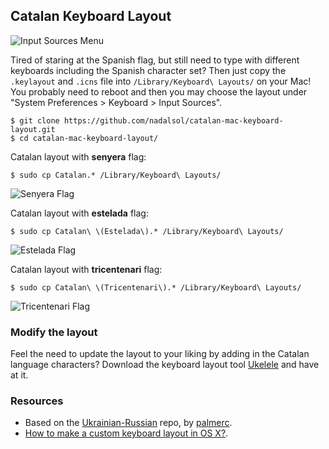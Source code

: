 ## Catalan Keyboard Layout

![Input Sources Menu](https://raw.githubusercontent.com/nadalsol/catalan-mac-keyboard-layout/master/macos-input-sources-menu.png)

Tired of staring at the Spanish flag, but still need to type with different keyboards including the Spanish character set? Then just copy the `.keylayout` and `.icns` file into `/Library/Keyboard\ Layouts/` on your Mac! You probably need to reboot and then you may choose the layout under "System Preferences > Keyboard > Input Sources".

```
$ git clone https://github.com/nadalsol/catalan-mac-keyboard-layout.git
$ cd catalan-mac-keyboard-layout/
```

Catalan layout with **senyera** flag:

```
$ sudo cp Catalan.* /Library/Keyboard\ Layouts/
```

![Senyera Flag](https://raw.githubusercontent.com/nadalsol/catalan-mac-keyboard-layout/master/flag-senyera.png)

Catalan layout with **estelada** flag:

```
$ sudo cp Catalan\ \(Estelada\).* /Library/Keyboard\ Layouts/
```

![Estelada Flag](https://raw.githubusercontent.com/nadalsol/catalan-mac-keyboard-layout/master/flag-estelada.png)

Catalan layout with **tricentenari** flag:

```
$ sudo cp Catalan\ \(Tricentenari\).* /Library/Keyboard\ Layouts/
```

![Tricentenari Flag](https://raw.githubusercontent.com/nadalsol/catalan-mac-keyboard-layout/master/flag-tricentenari.png)

### Modify the layout

Feel the need to update the layout to your liking by adding in the Catalan language characters? Download the keyboard layout tool [Ukelele](http://scripts.sil.org/ukelele) and have at it.

### Resources

* Based on the [Ukrainian-Russian](https://github.com/palmerc/Ukrainian-Russian) repo, by [palmerc](https://github.com/palmerc).
* [How to make a custom keyboard layout in OS X?](https://superuser.com/questions/665494/how-to-make-a-custom-keyboard-layout-in-os-x).
